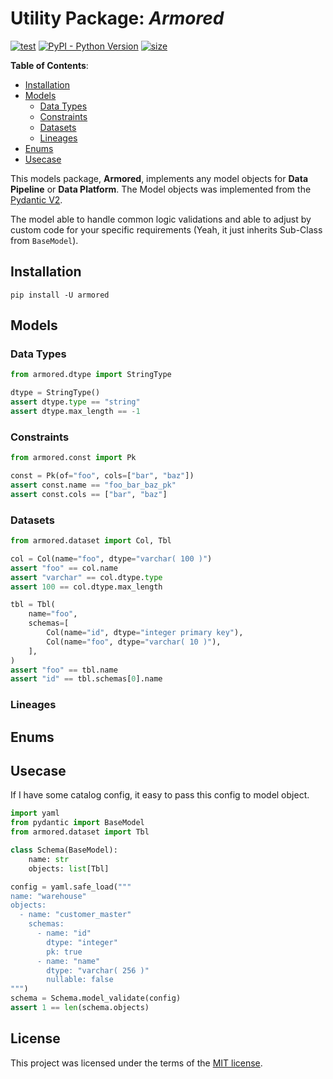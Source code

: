 # Utility Package: *Armored*

[![test](https://github.com/korawica/armored/actions/workflows/tests.yml/badge.svg?branch=main)](https://github.com/korawica/armored/actions/workflows/tests.yml)
[![PyPI - Python Version](https://img.shields.io/pypi/pyversions/armored?logo=pypi)](https://pypi.org/project/armored/)
[![size](https://img.shields.io/github/languages/code-size/korawica/armored)](https://github.com/korawica/armored)

**Table of Contents**:

- [Installation](#installation)
- [Models](#models)
  - [Data Types](#data-types)
  - [Constraints](#constraints)
  - [Datasets](#datasets)
  - [Lineages](#lineages)
- [Enums](#enums)
- [Usecase](#usecase)

This models package, **Armored**, implements any model objects for **Data Pipeline**
or **Data Platform**. The Model objects was implemented from the [Pydantic V2](https://docs.pydantic.dev/latest/).

The model able to handle common logic validations and able to adjust by custom code
for your specific requirements (Yeah, it just inherits Sub-Class from `BaseModel`).

## Installation

```shell
pip install -U armored
```

## Models

### Data Types

```python
from armored.dtype import StringType

dtype = StringType()
assert dtype.type == "string"
assert dtype.max_length == -1
```

### Constraints

```python
from armored.const import Pk

const = Pk(of="foo", cols=["bar", "baz"])
assert const.name == "foo_bar_baz_pk"
assert const.cols == ["bar", "baz"]
```

### Datasets

```python
from armored.dataset import Col, Tbl

col = Col(name="foo", dtype="varchar( 100 )")
assert "foo" == col.name
assert "varchar" == col.dtype.type
assert 100 == col.dtype.max_length

tbl = Tbl(
    name="foo",
    schemas=[
        Col(name="id", dtype="integer primary key"),
        Col(name="foo", dtype="varchar( 10 )"),
    ],
)
assert "foo" == tbl.name
assert "id" == tbl.schemas[0].name
```

### Lineages

## Enums

## Usecase

If I have some catalog config, it easy to pass this config to model object.

```python
import yaml
from pydantic import BaseModel
from armored.dataset import Tbl

class Schema(BaseModel):
    name: str
    objects: list[Tbl]

config = yaml.safe_load("""
name: "warehouse"
objects:
  - name: "customer_master"
    schemas:
      - name: "id"
        dtype: "integer"
        pk: true
      - name: "name"
        dtype: "varchar( 256 )"
        nullable: false
""")
schema = Schema.model_validate(config)
assert 1 == len(schema.objects)
```

## License

This project was licensed under the terms of the [MIT license](LICENSE).
